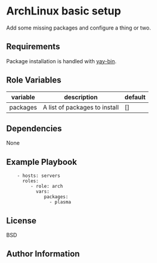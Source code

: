 # ArchLinux basic setup

Add some missing packages and configure a thing or two.

## Requirements

Package installation is handled with [yay-bin](https://aur.archlinux.org/yay-bin).

## Role Variables

| variable | description                   | default |
| -------- | ----------------------------- | ------- |
| packages | A list of packages to install | []      |

## Dependencies

None

## Example Playbook

```{code-block} yaml
    - hosts: servers
      roles:
         - role: arch
           vars:
              packages:
                - plasma
```

## License

BSD

## Author Information

```{sectionauthor} Xander Harris <xandertheharris@gmail.com>

```
